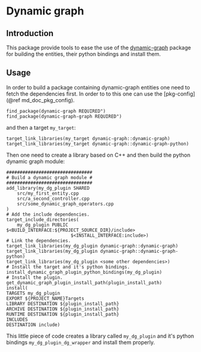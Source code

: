 Dynamic graph
=============

## Introduction

This package provide tools to ease the use of the
[dynamic-graph](https://github.com/stack-of-tasks/dynamic-graph)
package for building the entities, their python bindings
and install them.

## Usage

In order to build a package containing dynamic-graph entities one need to fetch
the dependencies first. In order to to this one can use the
[pkg-config](@ref md_doc_pkg_config).

    find_package(dynamic-graph REQUIRED")
    find_package(dynamic-graph-graph REQUIRED")
    
and then a target `my_target`:

    target_link_libraries(my_target dynamic-graph::dynamic-graph)
    target_link_libraries(my_target dynamic-graph::dynamic-graph-python)

Then one need to create a library based on C++ and then build the python
dynamic graph module:

    ################################
    # Build a dynamic graph module #
    ################################
    add_library(my_dg_plugin SHARED
        src/my_first_entity.cpp
        src/a_second_controller.cpp
        src/some_dynamic_graph_operators.cpp
    )
    # Add the include dependencies.
    target_include_directories(
        my_dg_plugin PUBLIC $<BUILD_INTERFACE:${PROJECT_SOURCE_DIR}/include>
                            $<INSTALL_INTERFACE:include>)
    # Link the dependencies.
    target_link_libraries(my_dg_plugin dynamic-graph::dynamic-graph)
    target_link_libraries(my_dg_plugin dynamic-graph::dynamic-graph-python)
    target_link_libraries(my_dg_plugin <some other dependencies>)
    # Install the target and it's python bindings.
    install_dynamic_graph_plugin_python_bindings(my_dg_plugin)
    # Install the plugin.
    get_dynamic_graph_plugin_install_path(plugin_install_path)
    install(
    TARGETS my_dg_plugin
    EXPORT ${PROJECT_NAME}Targets
    LIBRARY DESTINATION ${plugin_install_path}
    ARCHIVE DESTINATION ${plugin_install_path}
    RUNTIME DESTINATION ${plugin_install_path}
    INCLUDES
    DESTINATION include)


This little piece of code creates a library called `my_dg_plugin` and it's
python bindings `my_dg_plugin_dg_wrapper` and install them properly.
